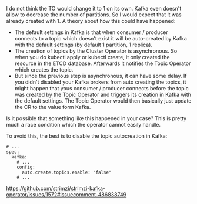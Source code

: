 I do not think the TO would change it to 1 on its own. Kafka even doesn't allow to decrease the number of partitions. So I would expect that it was already created with 1. A theory about how this could have happened:

* The default settings in Kafka is that when consumer / producer connects to a topic which doesn't exist it will be auto-created by Kafka with the default settings (by default 1 partition, 1 replica).
* The creation of topics by the Cluster Operator is asynchronous. So when you do kubectl apply or kubectl create, it only created the resource in the ETCD database. Afterwards it notifies the Topic Operator which creates the topic.
* But since the previous step is asynchronous, it can have some delay. If you didn't disabled your Kafka brokers from auto creating the topics, it might happen that yous consumer / producer connects before the topic was created by the Topic Operator and triggers its creation in Kafka with the default settings. The Topic Operator would then basically just update the CR to the value form Kafka.

Is it possible that something like this happened in your case? This is pretty much a race condition which the operator cannot easily handle.

To avoid this, the best is to disable the topic autocreation in Kafka:

```
# ...
spec:
  kafka:
    # ...
    config:
      auto.create.topics.enable: "false"
    # ...
```


https://github.com/strimzi/strimzi-kafka-operator/issues/1572#issuecomment-486838749